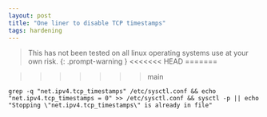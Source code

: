```yaml
---
layout: post
title: "One liner to disable TCP timestamps"
tags: hardening
---
```


> This has not been tested on all linux operating systems use at your own risk.
{: .prompt-warning }
<<<<<<< HEAD
=======

>>>>>>> main

```
grep -q "net.ipv4.tcp_timestamps" /etc/sysctl.conf && echo "net.ipv4.tcp_timestamps = 0" >> /etc/sysctl.conf && sysctl -p || echo "Stopping \"net.ipv4.tcp_timestamps\" is already in file"
```
